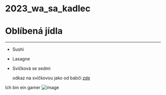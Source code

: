 # 2023_wa_sa_kadlec
# Oblíbená jídla
---

- Sushi
- Lasagne
- Svíčková se sedmi

    odkaz na svíčkovou jako od babči [zde](https://www.youtube.com/watch?v=9cZvNIAcN-U)


Ich bin ein gamer
  ![image](https://i.ytimg.com/vi/urALb7SHGSI/maxresdefault.jpg)
